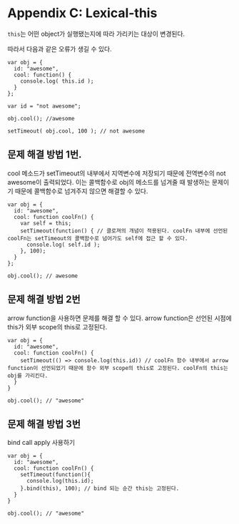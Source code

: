 # Appendix C: Lexical-this

`this`는 어떤 object가 실행됐는지에 따라 가리키는 대상이 변경된다.

따라서 다음과 같은 오류가 생길 수 있다.

```
var obj = {
  id: "awesome",
  cool: function() {
    console.log( this.id );
  }
};

var id = "not awesome";

obj.cool(); //awesome

setTimeout( obj.cool, 100 ); // not awesome
```
## 문제 해결 방법 1번.
cool 메소드가 setTimeout의 내부에서 지역변수에 저장되기 때문에 전역변수의 not awesome이 출력되었다.
이는 콜백함수로 obj의 메소드를 넘겨줄 때 발생하는 문제이기 때문에 콜백함수로 넘겨주지 않으면 해결할 수 있다.
```
var obj = {
  id: "awesome",
  cool: function coolFn() {
    var self = this;
    setTimeout(function() { // 클로져의 개념이 적용된다. coolFn 내부에 선언된 coolFn는 setTimeout의 콜백함수로 넘어가도 self에 접근 할 수 있다.
      console.log( self.id );
    }, 100);
  }
};

obj.cool(); // awesome
```
## 문제 해결 방법 2번
arrow function을 사용하면 문제를 해결 할 수 있다.
arrow function은 선언된 시점에 this가 외부 scope의 this로 고정된다.

```
var obj = {
  id: "awesome",
  cool: function coolFn() {
    setTimeout(() => console.log(this.id)) // coolFn 함수 내부에서 arrow function이 선언되었기 때문에 함수 외부 scope의 this로 고정된다. coolFn의 this는 obj를 가리킨다.
  }
}

obj.cool(); // "awesome"
```

## 문제 해결 방법 3번
bind call apply 사용하기
```
var obj = {
  id: "awesome",
  cool: function coolFn() {
    setTimeout(function(){
      console.log(this.id);
    }.bind(this), 100); // bind 되는 순간 this는 고정된다.
  }
}

obj.cool(); // "awesome"
```
